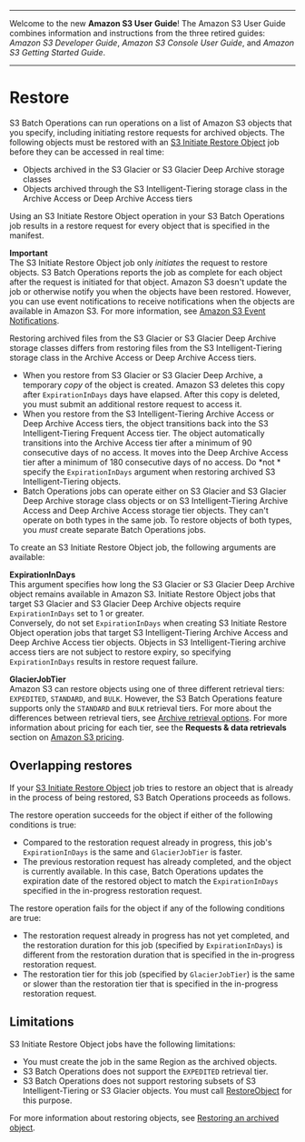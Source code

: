 --------

Welcome to the new **Amazon S3 User Guide**\! The Amazon S3 User Guide combines information and instructions from the three retired guides: *Amazon S3 Developer Guide*, *Amazon S3 Console User Guide*, and *Amazon S3 Getting Started Guide*\.

--------

# Restore<a name="batch-ops-initiate-restore-object"></a>



S3 Batch Operations can run operations on a list of Amazon S3 objects that you specify, including initiating restore requests for archived objects\. The following objects must be restored with an [S3 Initiate Restore Object](https://docs.aws.amazon.com/AmazonS3/latest/API/API_control_S3InitiateRestoreObjectOperation.html) job before they can be accessed in real time:
+ Objects archived in the S3 Glacier or S3 Glacier Deep Archive storage classes
+ Objects archived through the S3 Intelligent\-Tiering storage class in the Archive Access or Deep Archive Access tiers

Using an S3 Initiate Restore Object operation in your S3 Batch Operations job results in a restore request for every object that is specified in the manifest\.

**Important**  
The S3 Initiate Restore Object job only *initiates* the request to restore objects\. S3 Batch Operations reports the job as complete for each object after the request is initiated for that object\. Amazon S3 doesn't update the job or otherwise notify you when the objects have been restored\. However, you can use event notifications to receive notifications when the objects are available in Amazon S3\. For more information, see [Amazon S3 Event Notifications](NotificationHowTo.md)\.

Restoring archived files from the S3 Glacier or S3 Glacier Deep Archive storage classes differs from restoring files from the S3 Intelligent\-Tiering storage class in the Archive Access or Deep Archive Access tiers\.
+ When you restore from S3 Glacier or S3 Glacier Deep Archive, a temporary *copy* of the object is created\. Amazon S3 deletes this copy after `ExpirationInDays` days have elapsed\. After this copy is deleted, you must submit an additional restore request to access it\.
+ When you restore from the S3 Intelligent\-Tiering Archive Access or Deep Archive Access tiers, the object transitions back into the S3 Intelligent\-Tiering Frequent Access tier\. The object automatically transitions into the Archive Access tier after a minimum of 90 consecutive days of no access\. It moves into the Deep Archive Access tier after a minimum of 180 consecutive days of no access\. Do *not * specify the `ExpirationInDays` argument when restoring archived S3 Intelligent\-Tiering objects\. 
+ Batch Operations jobs can operate either on S3 Glacier and S3 Glacier Deep Archive storage class objects or on S3 Intelligent\-Tiering Archive Access and Deep Archive Access storage tier objects\. They can't operate on both types in the same job\. To restore objects of both types, you *must* create separate Batch Operations jobs\. 

To create an S3 Initiate Restore Object job, the following arguments are available:

**ExpirationInDays**  
This argument specifies how long the S3 Glacier or S3 Glacier Deep Archive object remains available in Amazon S3\. Initiate Restore Object jobs that target S3 Glacier and S3 Glacier Deep Archive objects require `ExpirationInDays` set to 1 or greater\.  
Conversely, do not set `ExpirationInDays` when creating S3 Initiate Restore Object operation jobs that target S3 Intelligent\-Tiering Archive Access and Deep Archive Access tier objects\. Objects in S3 Intelligent\-Tiering archive access tiers are not subject to restore expiry, so specifying `ExpirationInDays` results in restore request failure\.

**GlacierJobTier**  
Amazon S3 can restore objects using one of three different retrieval tiers: `EXPEDITED`, `STANDARD`, and `BULK`\. However, the S3 Batch Operations feature supports only the `STANDARD` and `BULK` retrieval tiers\. For more about the differences between retrieval tiers, see [Archive retrieval options](restoring-objects-retrieval-options.md)\. For more information about pricing for each tier, see the **Requests & data retrievals** section on [Amazon S3 pricing](http://aws.amazon.com/s3/pricing/)\.

## Overlapping restores<a name="batch-ops-initiate-restore-object-in-progress"></a>

If your [S3 Initiate Restore Object](https://docs.aws.amazon.com/AmazonS3/latest/API/API_control_S3InitiateRestoreObjectOperation.html) job tries to restore an object that is already in the process of being restored, S3 Batch Operations proceeds as follows\.

The restore operation succeeds for the object if either of the following conditions is true:
+ Compared to the restoration request already in progress, this job's `ExpirationInDays` is the same and `GlacierJobTier` is faster\.
+ The previous restoration request has already completed, and the object is currently available\. In this case, Batch Operations updates the expiration date of the restored object to match the `ExpirationInDays` specified in the in\-progress restoration request\.

The restore operation fails for the object if any of the following conditions are true:
+ The restoration request already in progress has not yet completed, and the restoration duration for this job \(specified by `ExpirationInDays`\) is different from the restoration duration that is specified in the in\-progress restoration request\.
+ The restoration tier for this job \(specified by `GlacierJobTier`\) is the same or slower than the restoration tier that is specified in the in\-progress restoration request\.

## Limitations<a name="batch-ops-initiate-restore-object-limitations"></a>

S3 Initiate Restore Object jobs have the following limitations:
+ You must create the job in the same Region as the archived objects\.
+ S3 Batch Operations does not support the `EXPEDITED` retrieval tier\.
+ S3 Batch Operations does not support restoring subsets of S3 Intelligent\-Tiering or S3 Glacier objects\. You must call [RestoreObject](https://docs.aws.amazon.com/AmazonS3/latest/API/API_RestoreObject.html) for this purpose\.  

For more information about restoring objects, see [Restoring an archived object](restoring-objects.md)\.